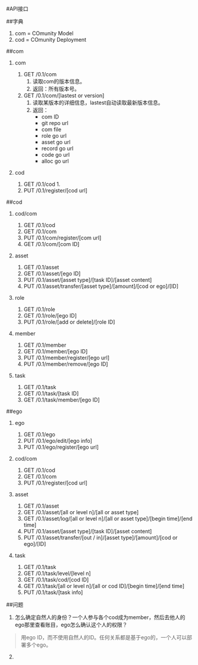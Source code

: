 #API接口


##字典
1. com = COmunity Model
2. cod = COmunity Deployment

##com
1. com
	1. GET /0.1/com
		1. 读取com的版本信息。
		2. 返回：所有版本号。 
	2. GET /0.1/com/[lastest or version]
		1. 读取某版本的详细信息，lastest自动读取最新版本信息。
		2. 返回：
			* com ID
			* git repo url
			* com file  
			* role go url
			* asset go url
			* record go url
			* code go url
			* alloc go url

2. cod
	1. GET /0.1/cod
		1.  
	2. PUT /0.1/register/[cod url]


##cod
1. cod/com
	1. GET /0.1/cod 
	2. GET /0.1/com
	3. PUT /0.1/com/register/[com url]
	4. GET /0.1/com/[com ID]

2. asset
	1. GET /0.1/asset
	2. GET /0.1/asset/[ego ID]
	3. PUT /0.1/asset/[asset type]/[task ID]/[asset content]
	4. PUT /0.1/asset/transfer/[asset type]/[amount]/[cod or ego]/[ID]
	
3. role
	1. GET /0.1/role
	2. GET /0.1/role/[ego ID]
	3. PUT /0.1/role/[add or delete]/[role ID]
 
4. member
	1. GET /0.1/member
	2. GET /0.1/member/[ego ID]
	3. PUT /0.1/member/register/[ego url]
	4. PUT /0.1/member/remove/[ego ID]

5. task
	1. GET /0.1/task
	2. GET /0.1/task/[task ID]
	3. GET /0.1/task/member/[ego ID]

##ego
1. ego
	1. GET /0.1/ego
	2. PUT /0.1/ego/edit/[ego info] 
	3. PUT /0.1/ego/register/[ego url]

2. cod/com
	1. GET /0.1/cod
	2. GET /0.1/com
	3. PUT /0.1/register/[cod url]
	
3. asset
	1. GET /0.1/asset
	2. GET /0.1/asset/[all or level n]/[all or asset type]
	3. GET /0.1/asset/log/[all or level n]/[all or asset type]/[begin time]/[end time] 
	4. PUT /0.1/asset/[asset type]/[task ID]/[asset content]
	5. PUT /0.1/asset/transfer/[out / in]/[asset type]/[amount]/[cod or ego]/[ID] 

4. task
	1. GET /0.1/task
	2. GET /0.1/task/level/[level n]
	3. GET /0.1/task/cod/[cod ID]
	4. GET /0.1/task/[all or level n]/[all or cod ID]/[begin time]/[end time] 
	5. PUT /0.1/task/[task info]

##问题
1. 怎么确定自然人的身份？一个人参与各个cod成为member，然后去他人的ego那里查看账目，ego怎么确认这个人的权限？
>	用ego ID，而不使用自然人的ID。任何关系都是基于ego的，一个人可以部署多个ego。 

2. 